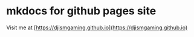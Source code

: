 # mkdocs for github pages site

Visit me at [https://djismgaming.github.io](https://djismgaming.github.io)